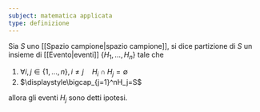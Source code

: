 ```yaml
---
subject: matematica applicata
type: definizione
---
```

Sia $S$ uno [[Spazio campione|spazio campione]], si dice partizione di $S$ un insieme di [[Evento|eventi]] $\{H_1,\dots,H_n\}$ tale che
1. $\forall i,j\in\{1,\dots,n\},i\ne j\quad H_i\cap H_j=\emptyset$
2. $\displaystyle\bigcap_{j=1}^nH_j=S$

allora gli eventi $H_j$ sono detti ipotesi.
